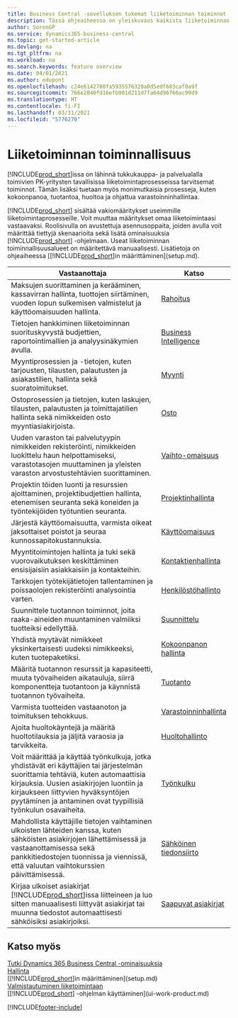 ```yaml
---
title: Business Central -sovelluksen tukemat liiketoiminnan toiminnot
description: Tässä ohjeaiheessa on yleiskuvaus kaikista liiketoiminnan toimintojen ominaisuuksista ja osastoista, joita sovellusalueet tukevat. Tällaisia sovellusalueita ovat esimerkiksi taloushallinto, varastonhallinta ja projektinhallinta.
author: SorenGP
ms.service: dynamics365-business-central
ms.topic: get-started-article
ms.devlang: na
ms.tgt_pltfrm: na
ms.workload: na
ms.search.keywords: feature overview
ms.date: 04/01/2021
ms.author: edupont
ms.openlocfilehash: c24e6142780fa5935576320a0d5edf683caf0a9f
ms.sourcegitcommit: 766e2840fd16efb901d211d7fa64d96766ac99d9
ms.translationtype: HT
ms.contentlocale: fi-FI
ms.lasthandoff: 03/31/2021
ms.locfileid: "5776270"
---
```

# <a name="business-functionality"></a>Liiketoiminnan toiminnallisuus
[!INCLUDE[prod_short](includes/prod_short.md)]issa on lähinnä tukkukauppa- ja palvelualalla toimivien PK-yritysten tavallisissa liiketoimintaprosesseissa tarvitsemat toiminnot. Tämän lisäksi tuetaan myös monimutkaisia prosesseja, kuten kokoonpanoa, tuotantoa, huoltoa ja ohjattua varastoinninhallintaa.

[!INCLUDE[prod_short](includes/prod_short.md)] sisältää vakiomääritykset useimmille liiketoimintaprosesseille. Voit muuttaa määritykset omaa liiketoimintaasi vastaavaksi. Roolisivulla on avustettuja asennusoppaita, joiden avulla voit määrittää tiettyjä skenaarioita sekä lisätä ominaisuuksia [!INCLUDE[prod_short](includes/prod_short.md)] -ohjelmaan. Useat liiketoiminnan toiminnallisuusalueet on määritettävä manuaalisesti. Lisätietoja on ohjeaiheessa [[!INCLUDE[prod_short](includes/prod_short.md)]in määrittäminen](setup.md).

| Vastaanottaja | Katso |
| --- | --- |
|Maksujen suorittaminen ja kerääminen, kassavirran hallinta, tuottojen siirtäminen, vuoden lopun sulkemisen valmistelut ja käyttöomaisuuden hallinta.|[Rahoitus](finance.md)|
|Tietojen hankkiminen liiketoiminnan suorituskyvystä budjettien, raportointimallien ja analyysinäkymien avulla.|[Business Intelligence](bi.md)|
|Myyntiprosessien ja -tietojen, kuten tarjousten, tilausten, palautusten ja asiakastilien, hallinta sekä suoratoimitukset.|[Myynti](sales-manage-sales.md)|
|Ostoprosessien ja tietojen, kuten laskujen, tilausten, palautusten ja toimittajatilien hallinta sekä nimikkeiden osto myyntiasiakirjoista. |[Osto](purchasing-manage-purchasing.md)|
|Uuden varaston tai palvelutyypin nimikkeiden rekisteröinti, nimikkeiden luokittelu haun helpottamiseksi, varastotasojen muuttaminen ja yleisten varaston arvostustehtävien suorittaminen.|[Vaihto-omaisuus](inventory-manage-inventory.md)|
|Projektin töiden luonti ja resurssien ajoittaminen, projektibudjettien hallinta, etenemisen seuranta sekä koneiden ja työntekijöiden työtuntien seuranta.|[Projektinhallinta](projects-manage-projects.md)|
|Järjestä käyttöomaisuutta, varmista oikeat jaksottaiset poistot ja seuraa kunnossapitokustannuksia.|[Käyttöomaisuus](fa-manage.md)|
|Myyntitoimintojen hallinta ja tuki sekä vuorovaikutuksen keskittäminen ensisijaisiin asiakkaisiin ja kontakteihin.|[Kontaktienhallinta](marketing-relationship-management.md)|
|Tarkkojen työtekijätietojen tallentaminen ja poissaolojen rekisteröinti analysointia varten. |[Henkilöstöhallinto](hr-manage-human-resources.md)|
|Suunnittele tuotannon toiminnot, joita raaka-aineiden muuntaminen valmiiksi tuotteiksi edellyttää.|[Suunnittelu](production-planning.md)|
|Yhdistä myytävät nimikkeet yksinkertaisesti uudeksi nimikkeeksi, kuten tuotepaketiksi.|[Kokoonpanon hallinta](assembly-assemble-items.md)|
|Määritä tuotannon resurssit ja kapasiteetti, muuta työvaiheiden aikatauluja, siirrä komponentteja tuotantoon ja käynnistä tuotannon työvaiheita.|[Tuotanto](production-manage-manufacturing.md)|
|Varmista tuotteiden vastaanoton ja toimituksen tehokkuus.|[Varastoinninhallinta](warehouse-manage-warehouse.md)|
|Ajoita huoltokäyntejä ja määritä huoltotilauksia ja jäljitä varaosia ja tarvikkeita.|[Huoltohallinto](service-service.md)|
|Voit määrittää ja käyttää työnkulkuja, jotka yhdistävät eri käyttäjien tai järjestelmän suorittamia tehtäviä, kuten automaattisia kirjauksia. Uusien asiakirjojen luontiin ja kirjaukseen liittyvien hyväksyntöjen pyytäminen ja antaminen ovat tyypillisiä työnkulun osavaiheita.|[Työnkulku](across-workflow.md)|
|Mahdollista käyttäjille tietojen vaihtaminen ulkoisten lähteiden kanssa, kuten sähköisten asiakirjojen lähettämisessä ja vastaanottamisessa sekä pankkitiedostojen tuonnissa ja viennissä, että valuutan vaihtokurssien päivittämisessä.|[Sähköinen tiedonsiirto](across-data-exchange.md)|
|Kirjaa ulkoiset asiakirjat [!INCLUDE[prod_short](includes/prod_short.md)]issa liitteineen ja luo sitten manuaalisesti liittyvät asiakirjat tai muunna tiedostot automaattisesti sähköisiksi asiakirjoiksi.|[Saapuvat asiakirjat](across-income-documents.md)|

## <a name="see-also"></a>Katso myös

[Tutki Dynamics 365 Business Central -ominaisuuksia](https://dynamics.microsoft.com/business-central/capabilities/)  
[Hallinta](admin-setup-and-administration.md)  
[[!INCLUDE[prod_short](includes/prod_short.md)]in määrittäminen](setup.md)  
[Valmistautuminen liiketoimintaan](ui-get-ready-business.md)  
[[!INCLUDE[prod_short](includes/prod_short.md)] -ohjelman käyttäminen](ui-work-product.md)  


[!INCLUDE[footer-include](includes/footer-banner.md)]